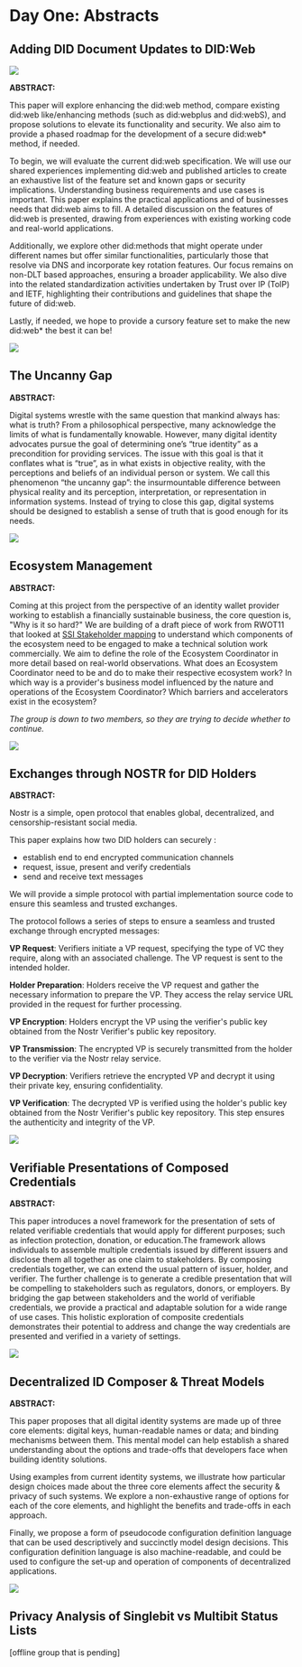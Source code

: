 # Day One: Abstracts

## Adding DID Document Updates to DID:Web

![](https://imgs.xkcd.com/comics/standards.png)

**ABSTRACT:**

This paper will explore enhancing the did:web method, compare existing did:web like/enhancing methods (such as did:webplus and did:webS), and propose solutions to elevate its functionality and security. We also aim to provide a phased roadmap for the development of a secure did:web* method, if needed.

To begin, we will evaluate the current did:web specification. We will use our shared experiences implementing did:web and published articles to create an exhaustive list of the feature set and known gaps or security implications. Understanding business requirements and use cases is important. This paper explains the practical applications and  of businesses needs that did:web aims to fill. A detailed discussion on the features of did:web is presented, drawing from experiences with existing working code and real-world applications.

Additionally, we explore other did:methods that might operate under different names but offer similar functionalities, particularly those that resolve via DNS and incorporate key rotation features. Our focus remains on non-DLT based approaches, ensuring a broader applicability. We also dive into the related standardization activities undertaken by Trust over IP (ToIP) and IETF, highlighting their contributions and guidelines that shape the future of did:web.

Lastly, if needed, we hope to provide a cursory feature set to make the new did:web* the best it can be!

![](../graphic-captures/group-progress/group2-day1.jpeg)

## The Uncanny Gap

**ABSTRACT:**

Digital systems wrestle with the same question that mankind always has:
what is truth? From a philosophical perspective, many acknowledge the 
limits of what is fundamentally knowable. However, many digital identity 
advocates pursue the goal of determining one’s “true identity” as a 
precondition for providing services. The issue with this goal is that it 
conflates what is “true”, as in what exists in objective reality, with the 
perceptions and beliefs of an individual person or system. We call this 
phenomenon “the uncanny gap”: the insurmountable difference between physical 
reality and its perception, interpretation, or representation in information 
systems. Instead of trying to close this gap, digital systems should be 
designed to establish a sense of truth that is good enough for its needs. 

![](../graphic-captures/group-progress/group1-day1.jpeg)

## Ecosystem Management

**ABSTRACT:**

Coming at this project from the perspective of an identity wallet provider working to establish a financially sustainable business, the core question is, "Why is it so hard?" 
We are building of a draft piece of work from RWOT11 that looked at [SSI Stakeholder mapping](https://github.com/WebOfTrustInfo/rwot11-the-hague/blob/master/draft-documents/ssi-stakeholder-mapping.md) to understand which components of the ecosystem need to be engaged to make a technical solution work commercially. We aim to define the role of the Ecosystem Coordinator in more detail based on real-world observations. What does an Ecosystem Coordinator need to be and do to make their respective ecosystem work? In which way is a provider's business model influenced by the nature and operations of the Ecosystem Coordinator? Which barriers and accelerators exist in the ecosystem?

_The group is down to two members, so they are trying to decide whether to continue._

![](../graphic-captures/group-progress/group3-day1.jpeg)

## Exchanges through NOSTR for DID Holders

**ABSTRACT:**

Nostr is a simple, open protocol that enables global, decentralized, and censorship-resistant social media.

This paper explains how two DID holders can securely :
- establish end to end encrypted communication channels
- request, issue, present and verify credentials
- send and receive text messages
 
We will provide a simple protocol with partial implementation source code  to ensure this seamless and trusted exchanges.

The protocol follows a series of steps to ensure a seamless and trusted exchange through encrypted messages:

**VP Request**: Verifiers initiate a VP request, specifying the type of VC they require, along with an associated challenge. The VP request is sent to the intended holder.

**Holder Preparation**: Holders receive the VP request and gather the necessary information to prepare the VP. They access the relay service URL provided in the request for further processing.

**VP Encryption**: Holders encrypt the VP using the verifier's public key obtained from the Nostr Verifier's public key repository.

**VP Transmission**: The encrypted VP is securely transmitted from the holder to the verifier via the Nostr relay service.

**VP Decryption**: Verifiers retrieve the encrypted VP and decrypt it using their private key, ensuring confidentiality.

**VP Verification**: The decrypted VP is verified using the holder's public key obtained from the Nostr Verifier's public key repository. This step ensures the authenticity and integrity of the VP.

![](../graphic-captures/group-progress/group4-day1.jpeg)

## Verifiable Presentations of Composed Credentials

**ABSTRACT:**

This paper introduces a novel framework for the presentation of sets of related verifiable credentials that would apply for different purposes; such as infection protection, donation, or education.The framework allows individuals to assemble multiple credentials issued by different issuers and disclose them all together as one claim to stakeholders. By composing credentials together, we can extend the usual pattern of issuer, holder, and verifier. The further challenge is to generate a credible presentation that will be compelling to stakeholders such as regulators, donors, or employers. By bridging the gap between stakeholders and the world of verifiable credentials, we provide a practical and adaptable solution for a wide range of use cases. This holistic exploration of composite credentials demonstrates their potential to address and change the way credentials are presented and verified in a variety of settings.

![](../graphic-captures/group-progress/group5-day1.jpeg)

## Decentralized ID Composer & Threat Models

**ABSTRACT:**

This paper proposes that all digital identity systems are made up of three core elements: digital keys, human-readable names or data; and binding mechanisms between them. This mental model can help establish a shared understanding about the options and trade-offs that developers face when building identity solutions.

Using examples from current identity systems, we illustrate how particular design choices made about the three core elements affect the security & privacy of such systems. We explore a non-exhaustive range of options for each of the core elements, and highlight the benefits and trade-offs in each approach.

Finally, we propose a form of pseudocode configuration definition language that can be used descriptively and succinctly model design decisions. This configuration definition language is also machine-readable, and could be used to configure the set-up and operation of components of decentralized applications.

![](../graphic-captures/group-progress/group6-day1.jpeg)

## Privacy Analysis of Singlebit vs Multibit Status Lists

[offline group that is pending]



